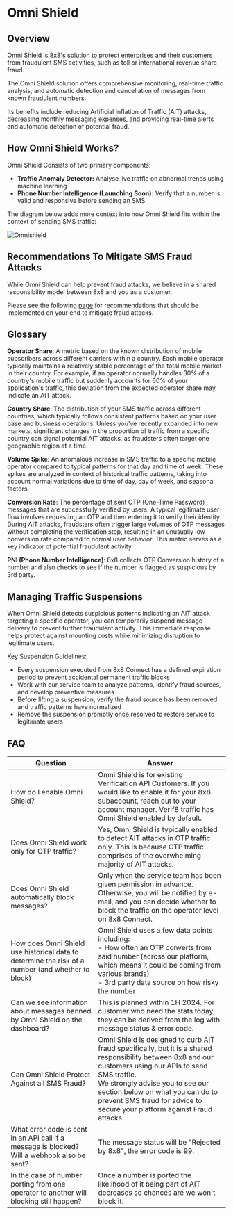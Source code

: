 # Omni Shield

## Overview

Omni Shield is 8x8's solution to protect enterprises and their customers from fraudulent SMS activities, such as toll or international revenue share fraud.

The Omni Shield solution offers comprehensive monitoring, real-time traffic analysis, and automatic detection and cancellation of messages from known fraudulent numbers.

Its benefits include reducing Artificial Inflation of Traffic (AIT) attacks, decreasing monthly messaging expenses, and providing real-time alerts and automatic detection of potential fraud.

## How Omni Shield Works?

Omni Shield Consists of two primary components:

* **Traffic Anomaly Detector:** Analyse live traffic on abnormal trends using machine learning
* **Phone Number Intelligence (Launching Soon):** Verify that a number is valid and responsive before sending an SMS

The diagram below adds more context into how Omni Shield fits within the context of sending SMS traffic:

![Omnishield](../images/bc73c12-Omnishield.drawio_5.png)

## Recommendations To Mitigate SMS Fraud Attacks

While Omni Shield can help prevent fraud attacks, we believe in a shared responsibility model between 8x8 and you as a customer.

Please see the following [page](/connect/docs/recommendations-to-mitigate-sms-fraud-attacks) for recommendations that should be implemented on your end to mitigate fraud attacks.

## Glossary

**Operator Share**: A metric based on the known distribution of mobile subscribers across different carriers within a country. Each mobile operator typically maintains a relatively stable percentage of the total mobile market in their country. For example, if an operator normally handles 30% of a country's mobile traffic but suddenly accounts for 60% of your application's traffic, this deviation from the expected operator share may indicate an AIT attack.

**Country Share**: The distribution of your SMS traffic across different countries, which typically follows consistent patterns based on your user base and business operations. Unless you've recently expanded into new markets, significant changes in the proportion of traffic from a specific country can signal potential AIT attacks, as fraudsters often target one geographic region at a time.

**Volume Spike**: An anomalous increase in SMS traffic to a specific mobile operator compared to typical patterns for that day and time of week. These spikes are analyzed in context of historical traffic patterns, taking into account normal variations due to time of day, day of week, and seasonal factors.

**Conversion Rate**: The percentage of sent OTP (One-Time Password) messages that are successfully verified by users. A typical legitimate user flow involves requesting an OTP and then entering it to verify their identity. During AIT attacks, fraudsters often trigger large volumes of OTP messages without completing the verification step, resulting in an unusually low conversion rate compared to normal user behavior. This metric serves as a key indicator of potential fraudulent activity.

**PNI (Phone Number Intelligence)**: 8x8 collects OTP Conversion history of a number and also checks to see if the number is flagged as suspicious by 3rd party.

## Managing Traffic Suspensions

When Omni Shield detects suspicious patterns indicating an AIT attack targeting a specific operator, you can temporarily suspend message delivery to prevent further fraudulent activity. This immediate response helps protect against mounting costs while minimizing disruption to legitimate users.

Key Suspension Guidelines:

* Every suspension executed from 8x8 Connect has a defined expiration period to prevent accidental permanent traffic blocks
* Work with our service team to analyze patterns, identify fraud sources, and develop preventive measures
* Before lifting a suspension, verify the fraud source has been removed and traffic patterns have normalized
* Remove the suspension promptly once resolved to restore service to legitimate users

## FAQ

| Question | Answer |
| --- | --- |
| How do I enable Omni Shield? | Omni Shield is for existing Verificaition API Customers. If you would like to enable it for your 8x8 subaccount, reach out to your account manager. Verif8 traffic has Omni Shield enabled by default. |
| Does Omni Shield work only for OTP traffic? | Yes, Omni Shield is typically enabled to detect AIT attacks in OTP traffic only. This is because OTP traffic comprises of the overwhelming majority of AIT attacks. |
| Does Omni Shield automatically block messages? | Only when the service team has been given permission in advance.<br>Otherwise, you will be notified by e-mail, and you can decide whether to block the traffic on the operator level on 8x8 Connect. |
| How does Omni Shield use historical data to determine the risk of a number (and whether to block) | Omni Shield uses a few data points including:<br>- How often an OTP converts from said number (across our platform, which means it could be coming from various brands)<br>- 3rd party data source on how risky the number |
| Can we see information about messages banned by Omni Shield on the dashboard? | This is planned within 1H 2024. For customer who need the stats today, they can be derived from the log with message status & error code. |
| Can Omni Shield Protect Against all SMS Fraud? | Omni Shield is designed to curb AIT fraud specifically, but it is a shared responsibility between 8x8 and our customers using our APIs to send SMS traffic.<br>We strongly advise you to see our section below on what you can do to prevent SMS fraud for advice to secure your platform against Fraud attacks. |
| What error code is sent in an API call if a message is blocked? Will a webhook also be sent? | The message status will be "Rejected by 8x8", the error code is 99. |
| In the case of number porting from one operator to another will blocking still happen? | Once a number is ported the likelihood of it being part of AIT decreases so chances are we won't block it. |
